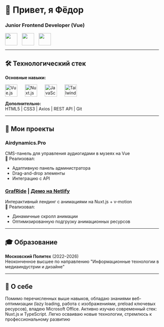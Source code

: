 # 👋 Привет, я Фёдор
### Junior Frontend Developer (Vue)

<div style="display: flex; gap: 15px;">
  <a href="https://t.me/ALFzza">
    <img src="https://cdn.simpleicons.org/telegram/26A5E4" width="40">
  </a>
  <a href="mailto:qiranem@gmail.com">
    <img src="https://cdn.simpleicons.org/gmail/EA4335" width="40">
  </a>
  <a href="https://github.com/ALFzz">
    <img src="https://cdn.simpleicons.org/github/fff" width="40">
  </a>
</div>

---

## 🛠️ Технологический стек
**Основные навыки:**  
<div style="display: flex; flex-direction: row;  gap: 25px;">
    <img src="https://cdn.simpleicons.org/vuedotjs/4FC08D" width="40" alt="Vue.js">
    <img src="https://cdn.simpleicons.org/nuxt/00DC82" width="40" alt="Nuxt.js">
    <img src="https://cdn.simpleicons.org/javascript/F7DF1E" width="40" alt="JavaScript">
    <img src="https://cdn.simpleicons.org/tailwindcss/06B6D4" width="40" alt="Tailwind CSS">
</div>

**Дополнительно:**  
HTML5 | CSS3 | Axios | REST API | Git

---

## 🚀 Мои проекты
### Airdynamics.Pro
CMS-панель для управления аудиогидами в музеях на Vue  
🔹 Реализовал:
- Адаптивную панель администратора
- Drag-and-drop элементы
- Интеграцию с API


### [GrafRide](https://github.com/ALFzz/grafride) | [Демо на Netlify](https://iridescent-cat-0bc2ab.netlify.app)
Интерактивный лендинг с анимациями на Nuxt.js + v-motion  
🔹 Реализовал:
- Динамичные скролл анимации
- Оптимизированную подгрузку анимационных ресурсов

---

## 🎓 Образование
**Московский Политех** (2022–2026)  
Неоконченное высшее по направлению "Информационные технологии в медиаиндустрии и дизайне"

---

## 🌟 О себе
Помимо перечисленных выше навыков, обладаю знаниями веб-оптимизации (lazy loading, работа с изображениями, preload ключевых ресурсов), владею Microsoft Office. Активно изучаю современный стек: Nuxt.js и TypeScript. Легко осваиваю новые технологии, стремлюсь к профессиональному развитию
